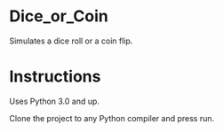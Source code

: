 # Dice_or_Coin

Simulates a dice roll or a coin flip. 

# Instructions

Uses Python 3.0 and up.

Clone the project to any Python compiler and press run.

